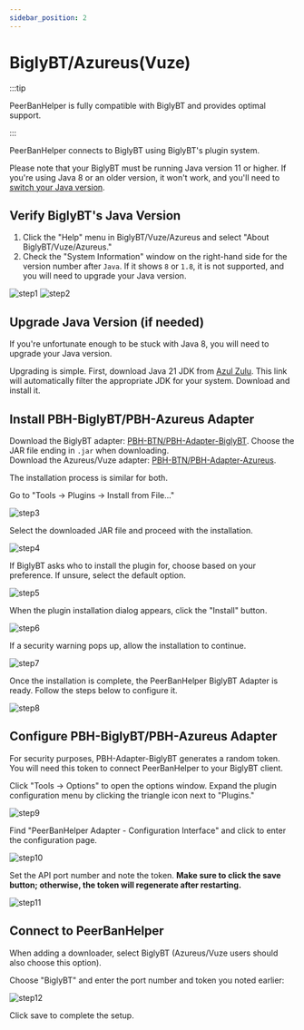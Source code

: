 ```yaml
---
sidebar_position: 2
---
```


# BiglyBT/Azureus(Vuze)

:::tip

PeerBanHelper is fully compatible with BiglyBT and provides optimal support.

:::

PeerBanHelper connects to BiglyBT using BiglyBT's plugin system.

Please note that your BiglyBT must be running Java version 11 or higher. If you're using Java 8 or an older version, it won't work, and you'll need to [switch your Java version](https://github.com/BiglySoftware/BiglyBT/wiki/Java-Versions).

## Verify BiglyBT's Java Version

1. Click the "Help" menu in BiglyBT/Vuze/Azureus and select "About BiglyBT/Vuze/Azureus."
2. Check the "System Information" window on the right-hand side for the version number after `Java`. If it shows `8` or `1.8`, it is not supported, and you will need to upgrade your Java version.

![step1](assets/BiglyBT-step1.png)
![step2](assets/BiglyBT-step2.png)

## Upgrade Java Version (if needed)

If you're unfortunate enough to be stuck with Java 8, you will need to upgrade your Java version.

Upgrading is simple. First, download Java 21 JDK from [Azul Zulu](https://www.azul.com/downloads/?version=java-21-lts&os=windows&architecture=x86-64-bit&package=jdk#zulu). This link will automatically filter the appropriate JDK for your system. Download and install it.

## Install PBH-BiglyBT/PBH-Azureus Adapter

Download the BiglyBT adapter: [PBH-BTN/PBH-Adapter-BiglyBT](https://github.com/PBH-BTN/PBH-Adapter-BiglyBT/releases). Choose the JAR file ending in `.jar` when downloading.  
Download the Azureus/Vuze adapter: [PBH-BTN/PBH-Adapter-Azureus](https://github.com/PBH-BTN/PBH-Adapter-Azureus/releases).

The installation process is similar for both.

Go to "Tools -> Plugins -> Install from File..."

![step3](assets/BiglyBT-step3.png)

Select the downloaded JAR file and proceed with the installation.

![step4](assets/BiglyBT-step4.png)

If BiglyBT asks who to install the plugin for, choose based on your preference. If unsure, select the default option.

![step5](assets/BiglyBT-step5.png)

When the plugin installation dialog appears, click the "Install" button.

![step6](assets/BiglyBT-step6.png)

If a security warning pops up, allow the installation to continue.

![step7](assets/BiglyBT-step7.png)

Once the installation is complete, the PeerBanHelper BiglyBT Adapter is ready. Follow the steps below to configure it.

![step8](assets/BiglyBT-step8.png)

## Configure PBH-BiglyBT/PBH-Azureus Adapter

For security purposes, PBH-Adapter-BiglyBT generates a random token. You will need this token to connect PeerBanHelper to your BiglyBT client.

Click "Tools -> Options" to open the options window. Expand the plugin configuration menu by clicking the triangle icon next to "Plugins."

![step9](assets/BiglyBT-step9.png)

Find "PeerBanHelper Adapter - Configuration Interface" and click to enter the configuration page.

![step10](assets/BiglyBT-step10.png)

Set the API port number and note the token. **Make sure to click the save button; otherwise, the token will regenerate after restarting.**

![step11](assets/BiglyBT-step11.png)

## Connect to PeerBanHelper

When adding a downloader, select BiglyBT (Azureus/Vuze users should also choose this option).

Choose "BiglyBT" and enter the port number and token you noted earlier:

![step12](assets/BiglyBT-step12.png)

Click save to complete the setup.

